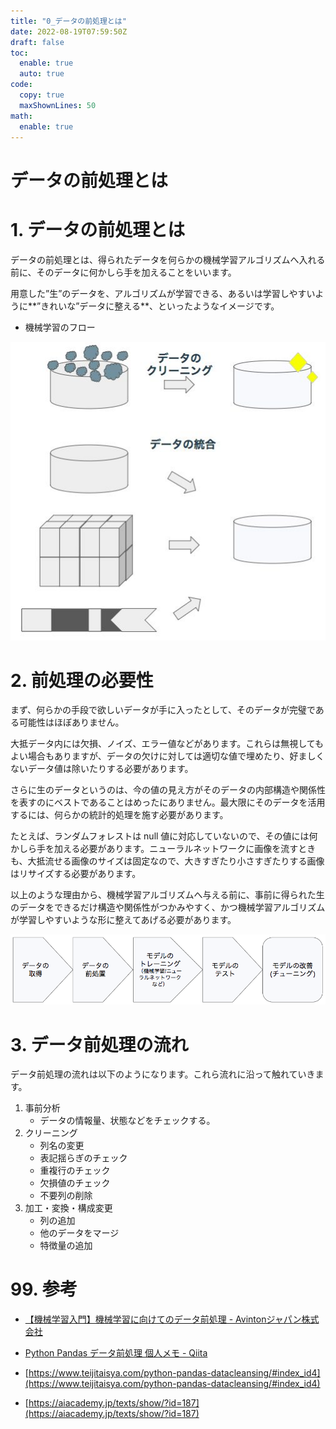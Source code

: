 ```yaml
---
title: "0_データの前処理とは"
date: 2022-08-19T07:59:50Z
draft: false
toc:
  enable: true
  auto: true
code:
  copy: true
  maxShownLines: 50
math:
  enable: true
---
```


# データの前処理とは

# 1. データの前処理とは

データの前処理とは、得られたデータを何らかの機械学習アルゴリズムへ入れる前に、そのデータに何かしら手を加えることをいいます。

用意した”生”のデータを、アルゴリズムが学習できる、あるいは学習しやすいように**”きれいな”データに整える**、といったようなイメージです。

- 機械学習のフロー

![data_cleaning](/images/data-preprocessing/0_whats-data-preprocessing/data_cleaning_image.png)

# 2. 前処理の必要性

まず、何らかの手段で欲しいデータが手に入ったとして、そのデータが完璧である可能性はほぼありません。

大抵データ内には欠損、ノイズ、エラー値などがあります。これらは無視してもよい場合もありますが、データの欠けに対しては適切な値で埋めたり、好ましくないデータ値は除いたりする必要があります。

さらに生のデータというのは、今の値の見え方がそのデータの内部構造や関係性を表すのにベストであることはめったにありません。最大限にそのデータを活用するには、何らかの統計的処理を施す必要があります。

たとえば、ランダムフォレストは null 値に対応していないので、その値には何かしら手を加える必要があります。ニューラルネットワークに画像を流すときも、大抵流せる画像のサイズは固定なので、大きすぎたり小さすぎたりする画像はリサイズする必要があります。

以上のような理由から、機械学習アルゴリズムへ与える前に、事前に得られた生のデータをできるだけ構造や関係性がつかみやすく、かつ機械学習アルゴリズムが学習しやすいような形に整えてあげる必要があります。

![data_cleaning_flow](/images/data-preprocessing/0_whats-data-preprocessing/data_cleaning_flow.png)

# 3. データ前処理の流れ

データ前処理の流れは以下のようになります。これら流れに沿って触れていきます。

1. 事前分析
    - データの情報量、状態などをチェックする。
2. クリーニング
    - 列名の変更
    - 表記揺らぎのチェック
    - 重複行のチェック
    - 欠損値のチェック
    - 不要列の削除
3. 加工・変換・構成変更
    - 列の追加
    - 他のデータをマージ
    - 特徴量の追加

# 99. 参考

- [【機械学習入門】機械学習に向けてのデータ前処理 - Avintonジャパン株式会社](https://avinton.com/blog/2018/01/data-processing/)

- [Python Pandas データ前処理 個人メモ - Qiita](https://qiita.com/jooji/items/89fc03018e31f3e89519)

- [https://www.teijitaisya.com/python-pandas-datacleansing/#index_id4](https://www.teijitaisya.com/python-pandas-datacleansing/#index_id4)

- [https://aiacademy.jp/texts/show/?id=187](https://aiacademy.jp/texts/show/?id=187)
